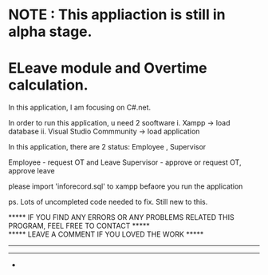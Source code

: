 # NOTE : This appliaction is still in alpha stage. 
# ELeave module and Overtime calculation.

In this application, I am focusing on C#.net.

In order to run this application, u need 2 sooftware
i. Xampp    -> load database
ii. Visual Studio Commmunity   -> load application

In this application, there are 2 status: Employee , Supervisor

Employee - request OT and Leave
Supervisor - approve or request OT, approve leave


please import 'inforecord.sql' to xampp befaore you run the application


ps. Lots of uncompleted code needed to fix. Still new to this.


	 

***** IF YOU FIND ANY ERRORS OR ANY PROBLEMS RELATED THIS PROGRAM, FEEL FREE TO CONTACT  *****  
***** LEAVE A COMMENT IF YOU LOVED THE WORK *****
****
***
*
